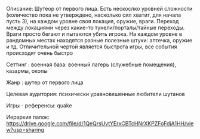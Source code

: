 
Описание: Шутеор от первого лица. Есть нескослко уровней сложности (количество пока не утверждено, насколько сил хватит, для начала пусть 3), на каждом уровне своя локация, оружие, враги. Переход между локациями через какие-то тунели/порталы/тайные переходы. Враги просто бегают и пытаются убить игрока. На каждом уровне в рандомных местах находятся разные полезные штуки: аптечка, оружие и тд. Отличительной чертой является быстрота игры, все события происходят очень быстро

Сеттинг : военная база: военный лагерь (служебные помещения), казармы, окопы

Жанр : шутер от первого лица

Целевая аудитория: психически уравновешенные любители шутанов

Игры - референсы: quake


Иерархия папок:
https://drive.google.com/file/d/1QeQrsUvtYErxCBTcHNrXKPZFoFdjA1HH/view?usp=sharing
